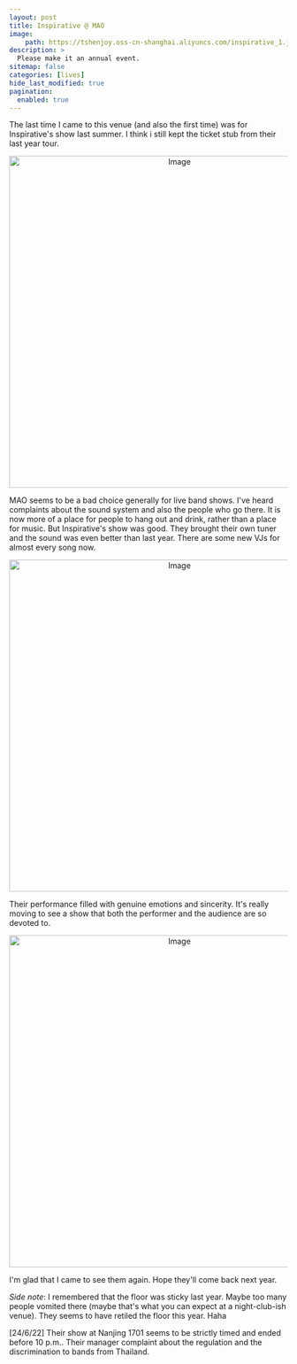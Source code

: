 ```yaml
---
layout: post
title: Inspirative @ MAO 
image:
    path: https://tshenjoy.oss-cn-shanghai.aliyuncs.com/inspirative_1.jpg
description: >
  Please make it an annual event.
sitemap: false
categories: [lives]
hide_last_modified: true
pagination: 
  enabled: true
---
```


The last time I came to this venue (and also the first time) was for Inspirative's show last summer.
I think i still kept the ticket stub from their last year tour.

<div style="text-align:center;">
    <img src=" https://tshenjoy.oss-cn-shanghai.aliyuncs.com/inspirative_3.jpg" alt="Image" width="600px" >
    <p> </p>
</div>

MAO seems to be a bad choice generally for live band shows. I've heard complaints about the sound system and also the people who go there. It is now more of a place for people to hang out and drink, rather than a place for music. But Inspirative's show was good. They brought their own tuner and the sound was even better than last year. There are some new VJs for almost every song now.

<div style="text-align:center;">
    <img src="https://tshenjoy.oss-cn-shanghai.aliyuncs.com/inspirative_2.jpg" alt="Image" width="600px" >
    <p> </p>
</div>

Their performance filled with genuine emotions and sincerity. It's really moving to see a show that both the performer and the audience are so devoted to. 

<div style="text-align:center;">
    <img src="https://tshenjoy.oss-cn-shanghai.aliyuncs.com/inspirative_1.jpg" alt="Image" width="600px" >
    <p> </p>
</div>

I'm glad that I came to see them again. Hope they'll come back next year.

*Side note*: I remembered that the floor was sticky last year. Maybe too many people vomited there (maybe that's what you can expect at a night-club-ish venue). They seems to have retiled the floor this year. Haha 

[24/6/22] Their show at Nanjing 1701 seems to be strictly timed and ended before 10 p.m.. Their manager complaint about the regulation and the discrimination to bands from Thailand.

<!-- ![inspirative_1](https://tshenjoy.oss-cn-shanghai.aliyuncs.com/inspirative_1.jpg)
![inspirative_2](https://tshenjoy.oss-cn-shanghai.aliyuncs.com/inspirative_2.jpg)
![inspirative_3](https://tshenjoy.oss-cn-shanghai.aliyuncs.com/inspirative_3.jpg) -->